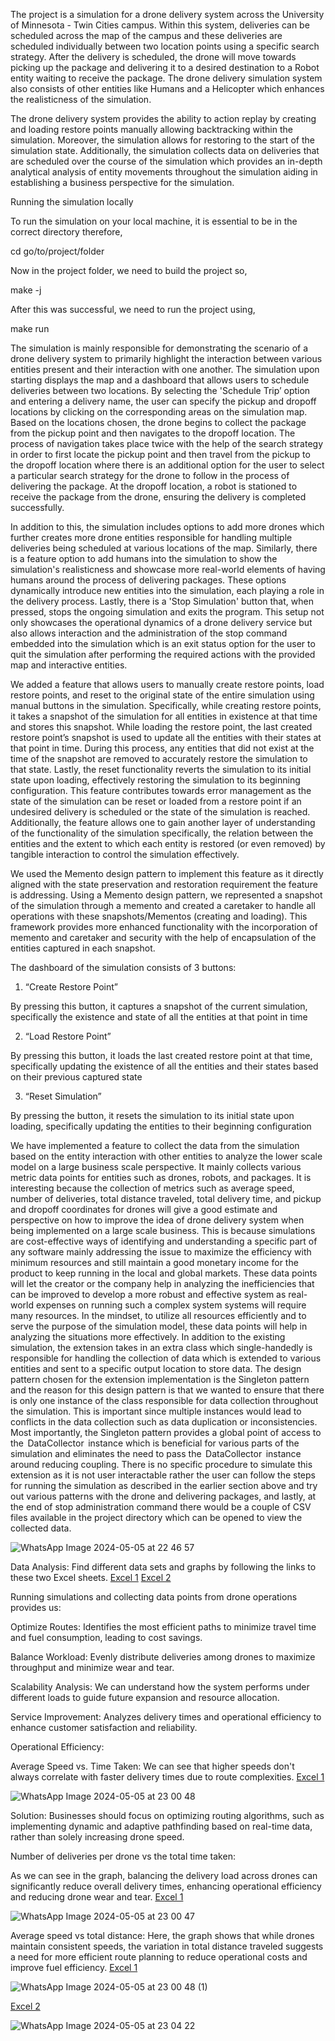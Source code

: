 The project is a simulation for a drone delivery system across the University of Minnesota - Twin Cities campus. Within this system, deliveries can be scheduled across the map of the campus and these deliveries are scheduled individually between two location points using a specific search strategy. After the delivery is scheduled, the drone will move towards picking up the package and delivering it to a desired destination to a Robot entity waiting to receive the package. The drone delivery simulation system also consists of other entities like Humans and a Helicopter which enhances the realisticness of the simulation. 

The drone delivery system provides the ability to action replay by creating and loading restore points manually allowing backtracking within the simulation. Moreover, the simulation allows for restoring to the start of the simulation state. Additionally, the simulation collects data on deliveries that are scheduled over the course of the simulation which provides an in-depth analytical analysis of entity movements throughout the simulation aiding in establishing a business perspective for the simulation. 


Running the simulation locally

To run the simulation on your local machine, it is essential to be in the correct directory therefore,

cd go/to/project/folder

Now in the project folder, we need to build the project so,

make -j 

After this was successful, we need to run the project using, 

make run 

The simulation is mainly responsible for demonstrating the scenario of a drone delivery system to primarily highlight the interaction between various entities present and their interaction with one another. The simulation upon starting displays the map and a dashboard that allows users to schedule deliveries between two locations. By selecting the 'Schedule Trip’ option and entering a delivery name, the user can specify the pickup and dropoff locations by clicking on the corresponding areas on the simulation map. Based on the locations chosen, the drone begins to collect the package from the pickup point and then navigates to the dropoff location. The process of navigation takes place twice with the help of the search strategy in order to first locate the pickup point and then travel from the pickup to the dropoff location where there is an additional option for the user to select a particular search strategy for the drone to follow in the process of delivering the package. At the dropoff location, a robot is stationed to receive the package from the drone, ensuring the delivery is completed successfully.

In addition to this, the simulation includes options to add more drones which further creates more drone entities responsible for handling multiple deliveries being scheduled at various locations of the map. Similarly, there is a feature option to add humans into the simulation to show the simulation's realisticness and showcase more real-world elements of having humans around the process of delivering packages. These options dynamically introduce new entities into the simulation, each playing a role in the delivery process. Lastly, there is a 'Stop Simulation' button that, when pressed, stops the ongoing simulation and exits the program. This setup not only showcases the operational dynamics of a drone delivery service but also allows interaction and the administration of the stop command embedded into the simulation which is an exit status option for the user to quit the simulation after performing the required actions with the provided map and interactive entities.



We added a feature that allows users to manually create restore points, load restore points, and reset to the original state of the entire simulation using manual buttons in the simulation. Specifically, while creating restore points, it takes a snapshot of the simulation for all entities in existence at that time and stores this snapshot. While loading the restore point, the last created restore point’s snapshot is used to update all the entities with their states at that point in time. During this process, any entities that did not exist at the time of the snapshot are removed to accurately restore the simulation to that state. Lastly, the reset functionality reverts the simulation to its initial state upon loading, effectively restoring the simulation to its beginning configuration. This feature contributes towards error management as the state of the simulation can be reset or loaded from a restore point if an undesired delivery is scheduled or the state of the simulation is reached. Additionally, the feature allows one to gain another layer of understanding of the functionality of the simulation specifically, the relation between the entities and the extent to which each entity is restored (or even removed) by tangible interaction to control the simulation effectively.

We used the Memento design pattern to implement this feature as it directly aligned with the state preservation and restoration requirement the feature is addressing. Using a Memento design pattern, we represented a snapshot of the simulation through a memento and created a caretaker to handle all operations with these snapshots/Mementos (creating and loading). This framework provides more enhanced functionality with the incorporation of memento and caretaker and security with the help of encapsulation of the entities captured in each snapshot.


The dashboard of the simulation consists of 3 buttons:

1. “Create Restore Point”

By pressing this button, it captures a snapshot of the current simulation, specifically the existence and state of all the entities at that point in time

2. “Load Restore Point”

By pressing this button, it loads the last created restore point at that time, specifically updating the existence of all the entities and their states based on their previous captured state

3. “Reset Simulation”

By pressing the button, it resets the simulation to its initial state upon loading, specifically updating the entities to their beginning configuration


We have implemented a feature to collect the data from the simulation based on the entity interaction with other entities to analyze the lower scale model on a large business scale perspective. It mainly collects various metric data points for entities such as drones, robots, and packages. It is interesting because the collection of metrics such as average speed, number of deliveries, total distance traveled, total delivery time, and pickup and dropoff coordinates for drones will give a good estimate and perspective on how to improve the idea of drone delivery system when being implemented on a large scale business. This is because simulations are cost-effective ways of identifying and understanding a specific part of any software mainly addressing the issue to maximize the efficiency with minimum resources and still maintain a good monetary income for the product to keep running in the local and global markets. These data points will let the creator or the company help in analyzing the inefficiencies that can be improved to develop a more robust and effective system as real-world expenses on running such a complex system systems will require many resources. In the mindset, to utilize all resources efficiently and to serve the purpose of the simulation model, these data points will help in analyzing the situations more effectively. In addition to the existing simulation, the extension takes in an extra class which single-handedly is responsible for handling the collection of data which is extended to various entities and sent to a specific output location to store data. The design pattern chosen for the extension implementation is the Singleton pattern and the reason for this design pattern is that we wanted to ensure that there is only one instance of the ⁠class responsible for data collection throughout the simulation. This is important since multiple instances would lead to conflicts in the data collection such as data duplication or inconsistencies. Most importantly, the Singleton pattern provides a global point of access to the ⁠ DataCollector ⁠ instance which is beneficial for various parts of the simulation and eliminates the need to pass the ⁠ DataCollector ⁠ instance around reducing coupling. There is no specific procedure to simulate this extension as it is not user interactable rather the user can follow the steps for running the simulation as described in the earlier section above and try out various patterns with the drone and delivering packages, and lastly, at the end of stop administration command there would be a couple of CSV files available in the project directory which can be opened to view the collected data.



![WhatsApp Image 2024-05-05 at 22 46 57](https://media.github.umn.edu/user/27146/files/33647c37-75e1-4c28-beea-8d45d220e123)



Data Analysis:
Find different data sets and graphs by following the links to these two Excel sheets. 
[Excel 1](https://docs.google.com/spreadsheets/d/1P5igbTkiQJQlGSdLBzKcYXwU2VSWvy6TnFJwBvVBAwk/edit#gid=2030865217)
[Excel 2](https://docs.google.com/spreadsheets/d/1T1NkYQs8Z000cRWlfgMSpMzMzqPoMcqKjnacRHsKHY8/edit#gid=0)

Running simulations and collecting data points from drone operations provides us:

Optimize Routes: Identifies the most efficient paths to minimize travel time and fuel consumption, leading to cost savings.

Balance Workload: Evenly distribute deliveries among drones to maximize throughput and minimize wear and tear.

Scalability Analysis: We can understand how the system performs under different loads to guide future expansion and resource allocation.

Service Improvement: Analyzes delivery times and operational efficiency to enhance customer satisfaction and reliability.

Operational Efficiency:

Average Speed vs. Time Taken: We can see that higher speeds don't always correlate with faster delivery times due to route complexities. 
[Excel 1](https://docs.google.com/spreadsheets/d/1P5igbTkiQJQlGSdLBzKcYXwU2VSWvy6TnFJwBvVBAwk/edit#gid=2030865217)

![WhatsApp Image 2024-05-05 at 23 00 48](https://media.github.umn.edu/user/27146/files/38d4ead8-2565-4386-9fd3-bf136ce6f452)


Solution: Businesses should focus on optimizing routing algorithms, such as implementing dynamic and adaptive pathfinding based on real-time data, rather than solely increasing drone speed.



Number of deliveries per drone vs the total time taken:

As we can see in the graph, balancing the delivery load across drones can significantly reduce overall delivery times, enhancing operational efficiency and reducing drone wear and tear. 
[Excel 1](https://docs.google.com/spreadsheets/d/1P5igbTkiQJQlGSdLBzKcYXwU2VSWvy6TnFJwBvVBAwk/edit#gid=2030865217)


![WhatsApp Image 2024-05-05 at 23 00 47](https://media.github.umn.edu/user/27146/files/42376833-7a78-406d-bcc7-0f37f9439b34)


Average speed vs total distance:
Here, the graph shows that while drones maintain consistent speeds, the variation in total distance traveled suggests a need for more efficient route planning to reduce operational costs and improve fuel efficiency.
[Excel 1](https://docs.google.com/spreadsheets/d/1P5igbTkiQJQlGSdLBzKcYXwU2VSWvy6TnFJwBvVBAwk/edit#gid=2030865217)



![WhatsApp Image 2024-05-05 at 23 00 48 (1)](https://media.github.umn.edu/user/27146/files/518aece8-8372-4bc5-a6dd-ed6466f7b271)


[Excel 2](https://docs.google.com/spreadsheets/d/1T1NkYQs8Z000cRWlfgMSpMzMzqPoMcqKjnacRHsKHY8/edit#gid=0)

![WhatsApp Image 2024-05-05 at 23 04 22](https://media.github.umn.edu/user/27146/files/f9f4bdfa-af20-4db8-9f73-b3ca70f1f1bc)



